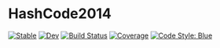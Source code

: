 # HashCode2014

[![Stable](https://img.shields.io/badge/docs-stable-blue.svg)](https://gdalle.github.io/HashCode2014.jl/stable/)
[![Dev](https://img.shields.io/badge/docs-dev-blue.svg)](https://gdalle.github.io/HashCode2014.jl/dev/)
[![Build Status](https://github.com/gdalle/HashCode2014.jl/actions/workflows/CI.yml/badge.svg?branch=main)](https://github.com/gdalle/HashCode2014.jl/actions/workflows/CI.yml?query=branch%3Amain)
[![Coverage](https://codecov.io/gh/gdalle/HashCode2014.jl/branch/main/graph/badge.svg)](https://codecov.io/gh/gdalle/HashCode2014.jl)
[![Code Style: Blue](https://img.shields.io/badge/code%20style-blue-4495d1.svg)](https://github.com/invenia/BlueStyle)
